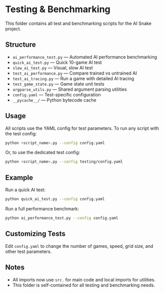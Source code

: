 # Testing & Benchmarking

This folder contains all test and benchmarking scripts for the AI Snake project.

## Structure
- `ai_performance_test.py` — Automated AI performance benchmarking
- `quick_ai_test.py` — Quick 10-game AI test
- `slow_ai_test.py` — Visual, slow AI test
- `test_ai_performance.py` — Compare trained vs untrained AI
- `test_ai_tracing.py` — Run a game with detailed AI tracing
- `test_game_state.py` — Game state unit tests
- `argparse_utils.py` — Shared argument parsing utilities
- `config.yaml` — Test-specific configuration
- `__pycache__/` — Python bytecode cache

## Usage
All scripts use the YAML config for test parameters. To run any script with the test config:

```bash
python <script_name>.py --config config.yaml
```

Or, to use the dedicated test config:

```bash
python <script_name>.py --config testing/config.yaml
```

## Example
Run a quick AI test:
```bash
python quick_ai_test.py --config config.yaml
```

Run a full performance benchmark:
```bash
python ai_performance_test.py --config config.yaml
```

## Customizing Tests
Edit `config.yaml` to change the number of games, speed, grid size, and other test parameters.

## Notes
- All imports now use `src.` for main code and local imports for utilities.
- This folder is self-contained for all testing and benchmarking needs. 